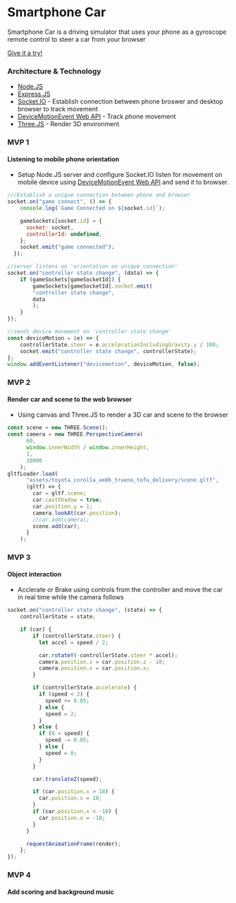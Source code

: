 # Smartphone Car

Smartphone Car is a driving simulator that uses your phone as a gyroscope remote control to steer a car from your browser

[Give it a try!](https://smartphonecar.herokuapp.com/)

### Architecture & Technology

- [Node.JS](https://nodejs.org/en/)
- [Express.JS](https://expressjs.com/)
- [Socket.IO](https://socket.io/) - Establish connection between phone broswer and desktop browser to track movement
- [DeviceMotionEvent Web API](https://developer.mozilla.org/en-US/docs/Web/API/DeviceMotionEvent) - Track phone movement
- [Three.JS](https://threejs.org/) - Render 3D environment

### MVP 1

#### Listening to mobile phone orientation

- Setup Node.JS server and configure Socket.IO listen for movement on mobile device using [DeviceMotionEvent Web API](https://developer.mozilla.org/en-US/docs/Web/API/DeviceMotionEvent) and send it to browser.

```JavaScript
///Establish a unique connection between phone and browser
socket.on("game connect", () => {
    console.log(`Game Connected on ${socket.id}`);

    gameSockets[socket.id] = {
      socket: socket,
      controllerId: undefined,
    };
    socket.emit("game connected");
  });
```

```JavaScript
//server listens on 'orientation on unique connection'
socket.on("controller state change", (data) => {
    if (gameSockets[gameSocketId]) {
        gameSockets[gameSocketId].socket.emit(
        "controller state change",
        data
        );
    }
});
```

```JavaScript
//sends device movement on 'controller state change'
const deviceMotion = (e) => {
    controllerState.steer = e.accelerationIncludingGravity.y / 100;
    socket.emit("controller state change", controllerState);
};
window.addEventListener("devicemotion", deviceMotion, false);
```

### MVP 2

#### Render car and scene to the web browser

- Using canvas and Three.JS to render a 3D car and scene to the browser

```JavaScript
const scene = new THREE.Scene();
const camera = new THREE.PerspectiveCamera(
      60,
      window.innerWidth / window.innerHeight,
      1,
      10000
    );
gltfLoader.load(
      "assets/toyota_corolla_ae86_trueno_tofu_delivery/scene.gltf",
      (gltf) => {
        car = gltf.scene;
        car.castShadow = true;
        car.position.y = 1;
        camera.lookAt(car.position);
        //car.add(camera);
        scene.add(car);
      }
    );
```

### MVP 3

#### Object interaction

- Acclerate or Brake using controls from the controller and move the car in real time while the camera follows

```JavaScript
socket.on("controller state change", (state) => {
    controllerState = state;

    if (car) {
        if (controllerState.steer) {
          let accel = speed / 2;

          car.rotateY(-controllerState.steer * accel);
          camera.position.z = car.position.z - 10;
          camera.position.x = car.position.x;
        }

        if (controllerState.accelerate) {
          if (speed < 2) {
            speed += 0.05;
          } else {
            speed = 2;
          }
        } else {
          if (0 < speed) {
            speed -= 0.05;
          } else {
            speed = 0;
          }
        }

        car.translateZ(speed);

        if (car.position.x > 18) {
          car.position.x = 18;
        }
        if (car.position.x < -18) {
          car.position.x = -18;
        }
      }

      requestAnimationFrame(render);
    };
});
```

### MVP 4

#### Add scoring and background music
